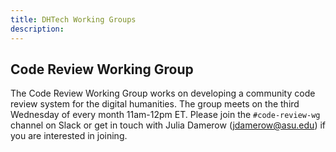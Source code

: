 ```yaml
---
title: DHTech Working Groups
description:
---
```


## Code Review Working Group

The Code Review Working Group works on developing a community code review system for the digital humanities. The group meets on the third Wednesday of every month 11am-12pm ET. Please join the `#code-review-wg` channel on Slack or get in touch with Julia Damerow (jdamerow@asu.edu) if you are interested in joining.

